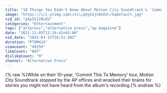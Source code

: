 ```yaml
---
title: "10 Things You Didn't Know About Motion City Soundtrack's 'Commit This To Memory'"
image: "https:\/\/i.ytimg.com\/vi\/pXySSjCNsEU\/hqdefault.jpg"
vid_id: "pXySSjCNsEU"
categories: "Entertainment"
tags: ["altpress","alternative press","ap magazine"]
date: "2021-11-05T12:19:41+03:00"
vid_date: "2015-03-12T16:51:40Z"
duration: "PT9M42S"
viewcount: "49250"
likeCount: "897"
dislikeCount: "9"
channel: "Alternative Press"
---
```

{% raw %}While on their 10-year, 'Commit This To Memory' tour, Motion City Soundtrack stopped by the AP offices and wracked their brains for stories you might not have heard from the album's recording.{% endraw %}
